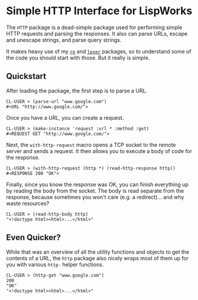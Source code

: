 # Simple HTTP Interface for LispWorks

The `HTTP` package is a dead-simple package used for performing simple HTTP requests and parsing the responses. It also can parse URLs, escape and unescape strings, and parse query strings.

It makes heavy use of my [`re`](http://github.com/massung/re) and [`lexer`](http://www.github.com/massung/lexer) packages, so to understand some of the code you should start with those. But it really is simple.

## Quickstart

After loading the package, the first step is to parse a URL.

	CL-USER > (parse-url "www.google.com")
	#<URL "http://www.google.com/">
	
Once you have a URL, you can create a request.

	CL-USER > (make-instance 'request :url * :method :get)
	#<REQUEST GET "http://www.google.com/">
	
Next, the `with-http-request` macro opens a TCP socket to the remote server and sends a request. It then allows you to execute a body of code for the response.

	CL-USER > (with-http-request (http *) (read-http-response http))
	#<RESPONSE 200 "OK">
	
Finally, since you know the response was OK, you can finish everything up by reading the body from the socket. The body is read separate from the response, because sometimes you won't care (e.g. a redirect)... and why waste resources?

	CL-USER > (read-http-body http)
	"<!doctype html><html>...</html>"

## Even Quicker?

While that was an overview of all the utility functions and objects to get the contents of a URL, the `http` package also nicely wraps most of them up for you with various `http-` helper functions.

	CL-USER > (http-get "www.google.com")
	200
	"OK"
	"<!doctype html><html>...</html>"
